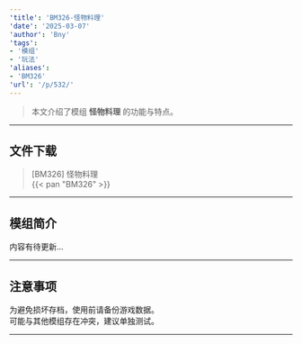 ```yaml
---
'title': 'BM326-怪物料理'
'date': '2025-03-07'
'author': 'Bny'
'tags':
- '模组'
- '玩法'
'aliases':
- 'BM326'
'url': '/p/532/'
---
```


> 本文介绍了模组 **怪物料理** 的功能与特点。

---

## 文件下载

> [BM326] 怪物料理  
{{< pan "BM326" >}}  

---

## 模组简介

>  
内容有待更新...  

---

## 注意事项

>  
为避免损坏存档，使用前请备份游戏数据。  
可能与其他模组存在冲突，建议单独测试。  

---

